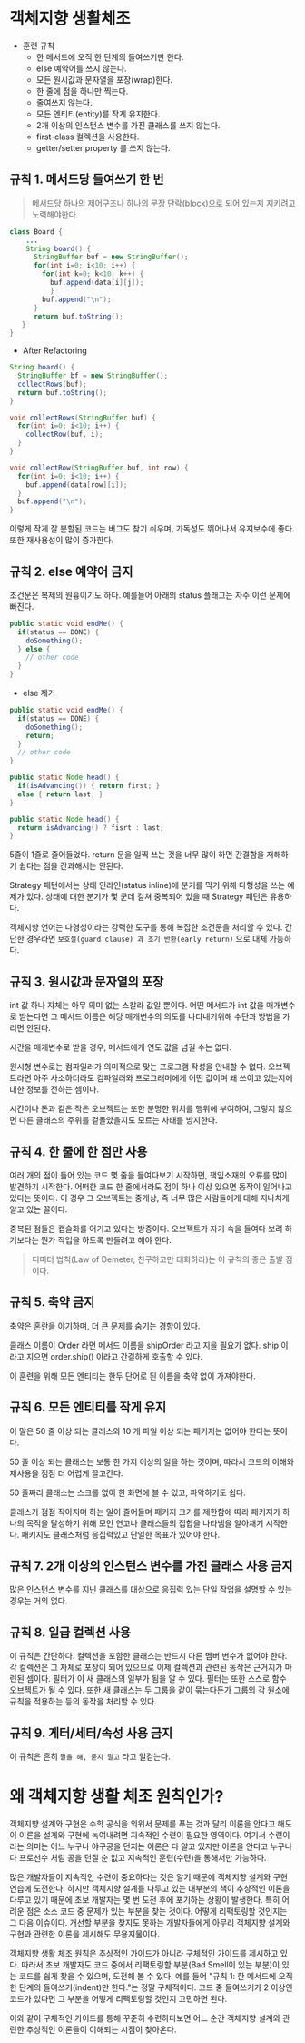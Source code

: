 # 객체지향 생활체조

- 훈련 규칙
  - 한 메서드에 오직 한 단계의 들여쓰기만 한다.
  - else 예약어를 쓰지 않는다.
  - 모든 원시값과 문자열을 포장(wrap)한다.
  - 한 줄에 점을 하나만 찍는다.
  - 줄여쓰지 않는다.
  - 모든 엔티티(entity)를 작게 유지한다.
  - 2개 이상의 인스턴스 변수를 가진 클래스를 쓰지 않는다.
  - first-class 컬렉션을 사용한다.
  - getter/setter property 를 쓰지 않는다.
  
 ## 규칙 1. 메서드당 들여쓰기 한 번
  
 > 메서드당 하나의 제어구조나 하나의 문장 단락(block)으로 되어 있는지 지키려고 노력해야한다.
  
```java
class Board {
    ...
    String board() {
      StringBuffer buf = new StringBuffer();
      for(int i=0; i<10; i++) {
        for(int k=0; k<10; k++) {
          buf.append(data[i][j]);
          }
        buf.append("\n");
      }
      return buf.toString();
   }    
}
```

- After Refactoring

```java
String board() {
  StringBuffer bf = new StringBuffer();
  collectRows(buf);
  return buf.toString();
}

void collectRows(StringBuffer buf) {
  for(int i=0; i<10; i++) {
    collectRow(buf, i);
  }
}

void collectRow(StringBuffer buf, int row) {
  for(int i=0; i<10; i++) {
    buf.append(data[row][i]);
  }
  buf.append("\n");
}
```

이렇게 작게 잘 분할된 코드는 버그도 찾기 쉬우며, 가독성도 뛰어나서 유지보수에 좋다. 또한 재사용성이 많이 증가한다.

## 규칙 2. else 예약어 금지

조건문은 복제의 원흉이기도 하다. 예를들어 아래의 status 플래그는 자주 이런 문제에 빠진다.

```java
public static void endMe() {
  if(status == DONE) {
    doSomething();
  } else {
    // other code
  }
}
```

- else 제거

```java
public static void endMe() {
  if(status == DONE) {
    doSomething();
    return;
  } 
  // other code
}
```

```java
public static Node head() {
  if(isAdvancing()) { return first; }
  else { return last; }
}
```

```java
public static Node head() {
  return isAdvancing() ? fisrt : last;
}
```

5줄이 1줄로 줄어들었다. return 문을 일찍 쓰는 것을 너무 많이 하면 간결함을 저해하기 쉽다는 점을 간과해서는 안된다.

Strategy 패턴에서는 상태 인라인(status inline)에 분기를 막기 위해 다형성을 쓰는 예제가 있다. 상태에 대한 분기가 몇 군데 걸쳐 중복되어 있을 때 Strategy 패턴은 유용하다.

객체지향 언어는 다형성이라는 강력한 도구를 통해 복잡한 조건문을 처리할 수 있다. 간단한 경우라면 `보호절(guard clause) 과 조기 반환(early return)` 으로 대체 가능하다.

## 규칙 3. 원시값과 문자열의 포장

int 값 하나 자체는 아무 의미 없는 스칼라 값일 뿐이다. 어떤 메서드가 int 값을 매개변수로 받는다면 그 메서드 이름은 해당 매개변수의 의도를 나타내기위해 수단과 방법을 가리면 안된다.

시간을 매개변수로 받을 경우, 메서드에게 연도 값을 넘길 수는 없다.

원시형 변수로는 컴파일러가 의미적으로 맞는 프로그램 작성을 안내할 수 없다. 오브젝트라면 아주 사소하더라도 컴파일러와 프로그래머에게 어떤 값이며 왜 쓰이고 있는지에 대한 정보를 전하는 셈이다.

시간이나 돈과 같은 작은 오브젝트는 또한 분명한 위치를 행위에 부여하여, 그렇지 않으면 다른 클래스의 주위를 겉돌았을지도 모르는 사태를 방지한다.


## 규칙 4. 한 줄에 한 점만 사용

여러 개의 점이 들어 있는 코드 몇 줄을 들여다보기 시작하면, 책임소재의 오류를 많이 발견하기 시작한다. 어떠한 코드 한 줄에서라도 점이 하나 이상 있으면 동작이 일어나고 있다는 뜻이다.
이 경우 그 오브젝트는 중개상, 즉 너무 많은 사람들에게 대해 지나치게 알고 있는 꼴이다.

중복된 점들은 캡슐화를 어기고 있다는 방증이다. 오브젝트가 자기 속을 들여다 보려 하기보다는 뭔가 작업을 하도록 만들려고 해야 한다.

> 디미터 법칙(Law of Demeter, 친구하고만 대화하라)는 이 규칙의 좋은 출발 점이다.

## 규칙 5. 축약 금지

축약은 혼란을 야기하며, 더 큰 문제를 숨기는 경향이 있다.

클래스 이름이 Order 라면 메서드 이름을 shipOrder 라고 지을 필요가 없다. ship 이라고 지으면 order.ship() 이라고 간결하게 호출할 수 있다.

이 훈련을 위해 모든 엔티티는 한두 단어로 된 이름을 축약 없이 가져야한다.

## 규칙 6. 모든 엔티티를 작게 유지

이 말은 50 줄 이상 되는 클래스와 10 개 파일 이상 되는 패키지는 없어야 한다는 뜻이다.

50 줄 이상 되는 클래스는 보통 한 가지 이상의 일을 하는 것이며, 따라서 코드의 이해와 재사용을 점점 더 어렵게 끌고간다.

50 줄짜리 클래스는 스크롤 없이 한 화면에 볼 수 있고, 파악하기도 쉽다.

클래스가 점점 작아지며 하는 일이 줄어들며 패키지 크기를 제한함에 따라 패키지가 하나의 목적을 달성하기 위해 모인 연고나 클래스들의 집합을 나타냄을 알아채기 시작한다.
패키지도 클래스처럼 응집력있고 단일한 목표가 있어야 한다.

## 규칙 7. 2개 이상의 인스턴스 변수를 가진 클래스 사용 금지

많은 인스턴스 변수를 지닌 클래스를 대상으로 응집력 있는 단일 작업을 설명할 수 있는 경우는 거의 없다.

## 규칙 8. 일급 컬렉션 사용

이 규칙은 간단하다. 컬렉션을 포함한 클래스는 반드시 다른 멤버 변수가 없어야 한다. 각 컬렉션은 그 자체로 포장이 되어 있으므로 이제 컬렉션과 관련된 동작은 근거지가 마련된 셈이다.
필터가 이 새 클래스의 일부가 됨을 알 수 있다. 필터는 또한 스스로 함수 오브젝트가 될 수 있다. 또한 새 클래스는 두 그룹을 같이 묶는다든가 그룹의 각 원소에 규칙을 적용하는 등의 동작을
처리할 수 있다.

## 규칙 9. 게터/세터/속성 사용 금지

이 규칙은 흔히 `말을 해, 묻지 말고` 라고 일컫는다.

# 왜 객체지향 생활 체조 원칙인가?

객체지향 설계와 구현은 수학 공식을 외워서 문제를 푸는 것과 달리 이론을 안다고 해도 이 이론을 설계와 구현에 녹여내려면 지속적인 수련이 필요한 영역이다.
여기서 수련이라는 의미는 어느 누구나 야구공을 던지는 이론은 다 알고 있지만 이론을 안다고 누구나 다 프로선수 처럼 공을 던질 순 없고 지속적인 훈련(수련)을 통해서만 가능하다.

많은 개발자들이 지속적인 수련이 중요하다는 것은 알기 때문에 객체지향 설계와 구현 연습에 도전한다.
하지만 객체지향 설계를 다루고 있는 대부분의 책이 추상적인 이론을 다루고 있기 때문에 초보 개발자는 몇 번 도전 후에 포기하는 상황이 발생한다.
특히 어려운 점은 소스 코드 중 문제가 있는 부분을 찾는 것이다. 어떻게 리팩토링할 것인지는 그 다음 이슈이다.
개선할 부분을 찾지도 못하는 개발자들에게 아무리 객체지향 설계와 구현과 관련한 이론을 제시해도 무용지물이다.

객체지향 생활 체조 원칙은 추상적인 가이드가 아니라 구체적인 가이드를 제시하고 있다.
따라서 초보 개발자도 코드 중에서 리팩토링할 부분(Bad Smell이 있는 부분)이 있는 코드를 쉽게 찾을 수 있으며, 도전해 볼 수 있다.
예를 들어 "규칙 1: 한 메서드에 오직 한 단계의 들여쓰기(indent)만 한다."는 정말 구체적이다.
코드 중 들여쓰기가 2 이상인 코드가 있다면 그 부분을 어떻게 리팩토링할 것인지 고민하면 된다.

이와 같이 구체적인 가이드를 통해 꾸준히 수련하다보면 어느 순간 객체지향 설계와 관련한 추상적인 이론들이 이해되는 시점이 찾아온다.
